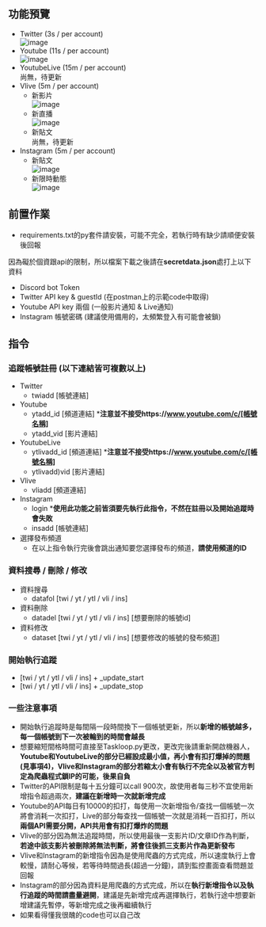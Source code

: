## 功能預覽
* Twitter (3s / per account)  
![image](https://cdn.discordapp.com/attachments/975334386935427122/992833846120808700/unknown.png)
* Youtube (11s / per account)  
![image](https://cdn.discordapp.com/attachments/975334386935427122/992834005256912997/unknown.png)
* YoutubeLive (15m / per account)  
尚無，待更新
* Vlive (5m / per account)
    - 新影片  
    ![image](https://cdn.discordapp.com/attachments/975334386935427122/992834352373321869/unknown.png)
    - 新直播  
    ![image](https://cdn.discordapp.com/attachments/975334386935427122/992834506585276556/unknown.png)
    - 新貼文  
    尚無，待更新
* Instagram (5m / per account)
    - 新貼文  
    ![image](https://cdn.discordapp.com/attachments/975334386935427122/992834787159060511/unknown.png)
    - 新限時動態  
    ![image](https://cdn.discordapp.com/attachments/975334386935427122/992835006646988950/unknown.png)

## 前置作業  
* requirements.txt的py套件請安裝，可能不完全，若執行時有缺少請順便安裝後回報

因為礙於個資跟api的限制，所以檔案下載之後請在**secretdata.json**處打上以下資料  
* Discord bot Token
* Twitter API key & guestId (在postman上的示範code中取得)
* Youtube API key 兩個 (一般影片通知 & Live通知)
* Instagram 帳號密碼 (建議使用備用的，太頻繁登入有可能會被鎖)

## 指令
### 追蹤帳號註冊 (以下連結皆可複數以上)
* Twitter
    - twiadd [帳號連結]
* Youtube
    - ytadd_id [頻道連結] ***注意並不接受https://www.youtube.com/c/[帳號名稱]**
    - ytadd_vid [影片連結]
* YoutubeLive
    - ytlivadd_id [頻道連結] ***注意並不接受https://www.youtube.com/c/[帳號名稱]**
    - ytlivadd)vid [影片連結]
* Vlive
    - vliadd [頻道連結]
* Instagram
    - login ***使用此功能之前皆須要先執行此指令，不然在註冊以及開始追蹤時會失敗**
    - insadd [帳號連結]
* 選擇發布頻道
    - 在以上指令執行完後會跳出通知要您選擇發布的頻道，**請使用頻道的ID**

### 資料搜尋 / 刪除 / 修改
* 資料搜尋
    - datafol [twi / yt / ytl / vli / ins]
* 資料刪除
    - datadel [twi / yt / ytl / vli / ins] [想要刪除的帳號id]
* 資料修改
    - dataset [twi / yt / ytl / vli / ins] [想要修改的帳號的發布頻道] 

### 開始執行追蹤
* [twi / yt / ytl / vli / ins] + _update_start
* [twi / yt / ytl / vli / ins] + _update_stop

### 一些注意事項
* 開始執行追蹤時是每間隔一段時間換下一個帳號更新，所以**新增的帳號越多，每一個帳號到下一次被輪到的時間會越長**
* 想要縮短間格時間可直接至Taskloop.py更改，更改完後請重新開啟機器人，**Youtube和YoutubeLive的部分已經設成最小值，再小會有扣打爆掉的問題(見事項4)，Vlive和Instagram的部分若縮太小會有執行不完全以及被官方判定為爬蟲程式鎖IP的可能，後果自負**
* Twitter的API限制是每十五分鐘可以call 900次，故使用者每三秒不宜使用新增指令超過兩次，**建議在新增時一次就新增完成**
* Youtube的API每日有10000的扣打，每使用一次新增指令/查找一個帳號一次將會消耗一次扣打，Live的部分每查找一個帳號一次就是消耗一百扣打，所以**兩個API需要分開，API共用會有扣打爆炸的問題**
* Vlive的部分因為無法追蹤時間，所以使用最後一支影片ID/文章ID作為判斷，**若途中該支影片被刪除將無法判斷，將會往後抓三支影片作為更新發布**
* Vlive和Instagram的新增指令因為是使用爬蟲的方式完成，所以速度執行上會較慢，請耐心等候，若等待時間過長(超過一分鐘)，請到監控畫面查看問題並回報
* Instagram的部分因為資料是用爬蟲的方式完成，所以在**執行新增指令以及執行追蹤的時間請盡量避開**，建議是先新增完成再選擇執行，若執行途中想要新增建議先暫停，等新增完成之後再繼續執行
* 如果看得懂我很醜的code也可以自己改
